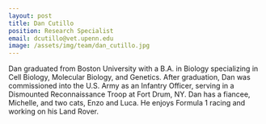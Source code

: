```yaml
---
layout: post
title: Dan Cutillo
position: Research Specialist
email: dcutillo@vet.upenn.edu
image: /assets/img/team/dan_cutillo.jpg
---
```


Dan graduated from Boston University with a B.A. in Biology specializing in Cell Biology, Molecular Biology, and Genetics. After graduation, Dan was commissioned into the U.S. Army as an Infantry Officer, serving in a Dismounted Reconnaissance Troop at Fort Drum, NY.  Dan has a fiancee, Michelle, and two cats, Enzo and Luca. He enjoys Formula 1 racing and working on his Land Rover.